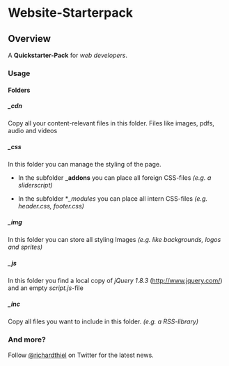 # Website-Starterpack

## Overview

A **Quickstarter-Pack** for *web developers*.

### Usage

#### Folders

##### _cdn

Copy all your content-relevant files in this folder. Files like images, pdfs, audio and videos

##### _css

In this folder you can manage the styling of the page.

* In the subfolder **_addons** you can place all foreign CSS-files *(e.g. a sliderscript)*

* In the subfolder **_modules* you can place all intern CSS-files *(e.g. header.css, footer.css)*

##### _img

In this folder you can store all styling Images *(e.g. like backgrounds, logos and sprites)*

##### _js

In this folder you find a local copy of *jQuery 1.8.3* (<http://www.jquery.com/>) and an empty *script.js*-file

##### _inc

Copy all files you want to include in this folder. *(e.g. a RSS-library)*

### And more?

Follow [@richardthiel](http://twitter.com/richardthiel) on Twitter for the latest news.
